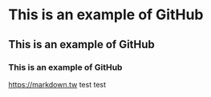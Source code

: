 # This is an example of GitHub
## This is an example of GitHub
### This is an example of GitHub

https://markdown.tw   test test
